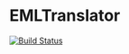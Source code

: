 # EMLTranslator

[![Build Status](https://travis-ci.org/DANA-Laboratory/EMLTranslator.jl.svg?branch=master)](https://travis-ci.org/DANA-Laboratory/EMLTranslator.jl)
